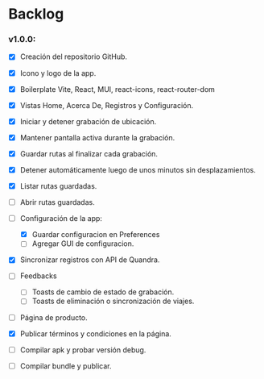 # Backlog 

### v1.0.0:  
  - [x] Creación del repositorio GitHub.  
  - [x] Icono y logo de la app.  
  - [x] Boilerplate Vite, React, MUI, react-icons, react-router-dom  
  - [x] Vistas Home, Acerca De, Registros y Configuración.  
  - [x] Iniciar y detener grabación de ubicación.  
  - [x] Mantener pantalla activa durante la grabación.  
  - [x] Guardar rutas al finalizar cada grabación.  
  - [x] Detener automáticamente luego de unos minutos sin desplazamientos.  
  - [x] Listar rutas guardadas.  
  - [ ] Abrir rutas guardadas.  
  - [ ] Configuración de la app:  
    - [x] Guardar configuracion en Preferences
    - [ ] Agregar GUI de configuracion.  
  - [x] Sincronizar registros con API de Quandra.  
  - [ ] Feedbacks
    - [ ] Toasts de cambio de estado de grabación.  
    - [ ] Toasts de eliminación o sincronización de viajes.  
  - [ ] Página de producto.  
  - [x] Publicar términos y condiciones en la página.  
  - [ ] Compilar apk y probar versión debug.  
  - [ ] Compilar bundle y publicar.  
  